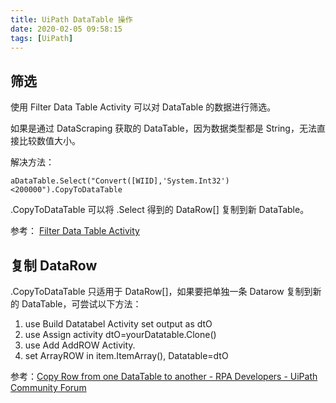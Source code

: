 ```yaml
---
title: UiPath DataTable 操作
date: 2020-02-05 09:58:15
tags: [UiPath]
---
```


## 筛选
使用 Filter Data Table Activity 可以对 DataTable 的数据进行筛选。

如果是通过 DataScraping 获取的 DataTable，因为数据类型都是 String，无法直接比较数值大小。

解决方法：

```
aDataTable.Select("Convert([WIID],'System.Int32')<200000").CopyToDataTable
```

.CopyToDataTable 可以将 .Select 得到的 DataRow[] 复制到新 DataTable。

参考： [Filter Data Table Activity](https://forum.uipath.com/t/filter-data-table-activity/76465) 

## 复制 DataRow

.CopyToDataTable 只适用于 DataRow[]，如果要把单独一条 Datarow 复制到新的 DataTable，可尝试以下方法：

1. use Build Datatabel Activity set output as dtO
2. use Assign activity dtO=yourDatatable.Clone()
3. use Add AddROW Activity.
4.  set ArrayROW in item.ItemArray(), Datatable=dtO

参考：[Copy Row from one DataTable to another - RPA Developers - UiPath Community Forum](https://forum.uipath.com/t/copy-row-from-one-datatable-to-another/80/14)